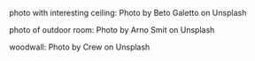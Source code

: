 <!-- from unsplash.com -->

photo with interesting ceiling:  Photo by Beto Galetto on Unsplash

photo of outdoor room: Photo by Arno Smit on Unsplash

woodwall: Photo by Crew on Unsplash

